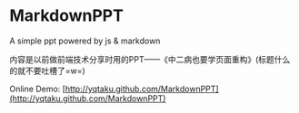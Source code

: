 MarkdownPPT
===========

A simple ppt powered by js &amp; markdown 

内容是以前做前端技术分享时用的PPT——《中二病也要学页面重构》(标题什么的就不要吐槽了=w=)

Online Demo: [http://yqtaku.github.com/MarkdownPPT](http://yqtaku.github.com/MarkdownPPT)
